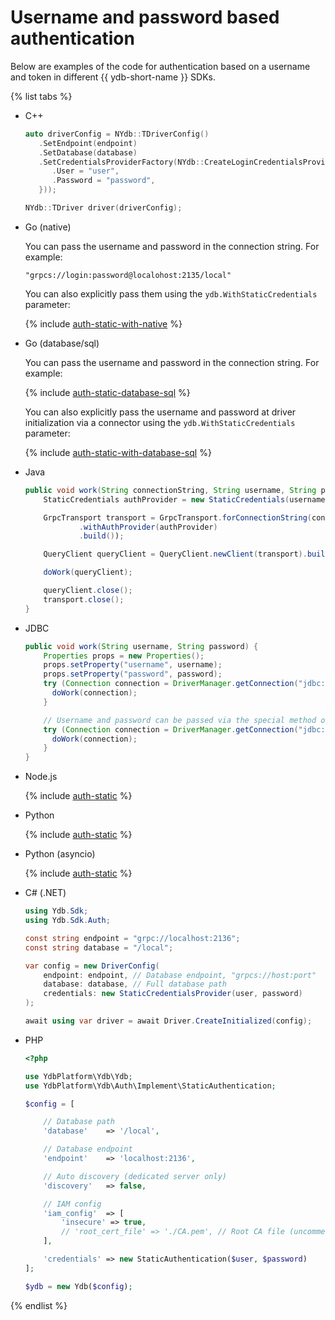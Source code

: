 <!-- markdownlint-disable blanks-around-fences -->

# Username and password based authentication

Below are examples of the code for authentication based on a username and token in different {{ ydb-short-name }} SDKs.

{% list tabs %}

- C++

  ```c++
  auto driverConfig = NYdb::TDriverConfig()
     .SetEndpoint(endpoint)
     .SetDatabase(database)
     .SetCredentialsProviderFactory(NYdb::CreateLoginCredentialsProviderFactory({
        .User = "user",
        .Password = "password",
     }));

  NYdb::TDriver driver(driverConfig);
  ```

- Go (native)

  You can pass the username and password in the connection string. For example:

  ```shell
  "grpcs://login:password@localohost:2135/local"
  ```

  You can also explicitly pass them using the `ydb.WithStaticCredentials` parameter:

  {% include [auth-static-with-native](../../../_includes/go/auth-static-with-native.md) %}

- Go (database/sql)

  You can pass the username and password in the connection string. For example:

  {% include [auth-static-database-sql](../../../_includes/go/auth-static-database-sql.md) %}

  You can also explicitly pass the username and password at driver initialization via a connector using the `ydb.WithStaticCredentials` parameter:

  {% include [auth-static-with-database-sql](../../../_includes/go/auth-static-with-database-sql.md) %}

- Java

  ```java
  public void work(String connectionString, String username, String password) {
      StaticCredentials authProvider = new StaticCredentials(username, password);

      GrpcTransport transport = GrpcTransport.forConnectionString(connectionString)
              .withAuthProvider(authProvider)
              .build());

      QueryClient queryClient = QueryClient.newClient(transport).build();

      doWork(queryClient);

      queryClient.close();
      transport.close();
  }
  ```

- JDBC

  ```java
  public void work(String username, String password) {
      Properties props = new Properties();
      props.setProperty("username", username);
      props.setProperty("password", password);
      try (Connection connection = DriverManager.getConnection("jdbc:ydb:grpc://localhost:2136/local", props)) {
        doWork(connection);
      }

      // Username and password can be passed via the special method of DriverManager
      try (Connection connection = DriverManager.getConnection("jdbc:ydb:grpc://localhost:2136/local", username, password)) {
        doWork(connection);
      }
  }
  ```

- Node.js

  {% include [auth-static](../../_includes/nodejs/auth-static.md) %}

- Python

  {% include [auth-static](../../_includes/python/auth-static.md) %}

- Python (asyncio)

  {% include [auth-static](../../_includes/python/async/auth-static.md) %}

- C# (.NET)

  ```C#
  using Ydb.Sdk;
  using Ydb.Sdk.Auth;

  const string endpoint = "grpc://localhost:2136";
  const string database = "/local";

  var config = new DriverConfig(
      endpoint: endpoint, // Database endpoint, "grpcs://host:port"
      database: database, // Full database path
      credentials: new StaticCredentialsProvider(user, password)
  );

  await using var driver = await Driver.CreateInitialized(config);
  ```

- PHP

  ```php
  <?php

  use YdbPlatform\Ydb\Ydb;
  use YdbPlatform\Ydb\Auth\Implement\StaticAuthentication;

  $config = [

      // Database path
      'database'    => '/local',

      // Database endpoint
      'endpoint'    => 'localhost:2136',

      // Auto discovery (dedicated server only)
      'discovery'   => false,

      // IAM config
      'iam_config'  => [
          'insecure' => true,
          // 'root_cert_file' => './CA.pem', // Root CA file (uncomment for dedicated server)
      ],

      'credentials' => new StaticAuthentication($user, $password)
  ];

  $ydb = new Ydb($config);
  ```

{% endlist %}
